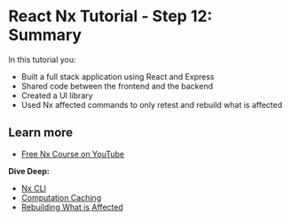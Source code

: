 # React Nx Tutorial - Step 12: Summary

In this tutorial you:

- Built a full stack application using React and Express
- Shared code between the frontend and the backend
- Created a UI library
- Used Nx affected commands to only retest and rebuild what is affected

## Learn more

- [Free Nx Course on YouTube](https://www.youtube.com/watch?time_continue=49&v=2mYLe9Kp9VM&feature=emb_logo)

**Dive Deep:**

- [Nx CLI](/{{framework}}/getting-started/nx-cli)
- [Computation Caching](/{{framework}}/core-extended/computation-caching)
- [Rebuilding What is Affected](/{{framework}}/core-extended/affected)
